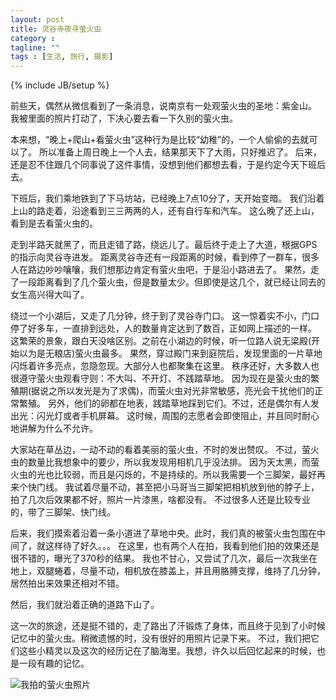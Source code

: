 ```yaml
---
layout: post
title: 灵谷寺夜寻萤火虫
category :
tagline: ""
tags : [生活, 旅行, 摄影]
---
```

{% include JB/setup %}

前些天，偶然从微信看到了一条消息，说南京有一处观萤火虫的圣地：紫金山。
我被里面的照片打动了，下决心要去看一下久别的萤火虫。

<!-- more -->

本来想，“晚上+爬山+看萤火虫”这种行为是比较“幼稚”的，一个人偷偷的去就可以了。
所以准备上周日晚上一个人去，结果那天下了大雨，只好推迟了。
后来，还是忍不住跟几个同事说了这件事情，没想到他们都想去看，于是约定今天下班后去。

下班后，我们乘地铁到了下马坊站，已经晚上7点10分了，天开始变暗。
我们沿着上山的路走着，沿途看到三三两两的人，还有自行车和汽车。
这么晚了还上山，看到是去看萤火虫的。

走到半路天就黑了，而且走错了路，绕远儿了。最后终于走上了大道，根据GPS的指示向灵谷寺进发。
距离灵谷寺还有一段距离的时候，看到停了一群车，很多人在路边吵吵嚷嚷，我们想那边肯定有萤火虫吧，于是沿小路进去了。
果然，走了一段距离看到了几个萤火虫，但是数量太少。但即使是这几个，就已经让同去的女生高兴得大叫了。

绕过一个小湖后，又走了几分钟，终于到了灵谷寺门口。
这一惊着实不小，门口停了好多车，一直排到远处，人的数量肯定达到了数百，正如网上描述的一样。
这繁荣的景象，跟白天没啥区别。之前在小湖边的时候，听一位路人说无梁殿(开始以为是无粮店)萤火虫最多。
果然，穿过殿门来到庭院后，发现里面的一片草地闪烁着许多亮点，忽隐忽现。大部分人也都聚集在这里。
秩序还好，大多数人也很遵守萤火虫观看守则：不大叫、不开灯、不践踏草地。
因为现在是萤火虫的繁殖期(据说之所以发光是为了求偶)，而萤火虫对光非常敏感，亮光会干扰他们的正常繁殖。
另外，他们的卵都在地表，践踏草地踩到它们。不过，还是偶尔有人发出光：闪光灯或者手机屏幕。
这时候，周围的志愿者会即使阻止，并且同时耐心地讲解为什么不允许。

大家站在草丛边，一动不动的看着美丽的萤火虫，不时的发出赞叹。
不过，萤火虫的数量比我想象中的要少，所以我发现用相机几乎没法排。
因为天太黑，而萤火虫的光也比较弱，而且是闪烁的，不是持续的。所以我需要一个三脚架，最好再来个快门线。
我试着尽量不动，甚至把小马哥当三脚架把相机放到他的脖子上，拍了几次后效果都不好，照片一片漆黑，啥都没有。
不过很多人还是比较专业的，带了三脚架、快门线。

后来，我们摸索着沿着一条小道进了草地中央。此时，我们真的被萤火虫包围在中间了，就这样待了好久。。。
在这里，也有两个人在拍，我看到他们拍的效果还是很不错的，曝光了370秒的结果。
我也不甘心，又尝试了几次，最后一次我坐在地上，双腿蜷着，尽量不动，相机放在膝盖上，并且用胳膊支撑，维持了几分钟，居然拍出来效果还相对不错。

然后，我们就沿着正确的道路下山了。

这一次的旅途，还是挺不错的，走了路出了汗锻炼了身体，而且终于见到了小时候记忆中的萤火虫。稍微遗憾的时，没有很好的用照片记录下来。
不过，我们把它们这些小精灵以及这次的经历记在了脑海里。我想，许久以后回忆起来的时候，也是一段有趣的记忆。

![我拍的萤火虫照片](https://kdwoqg.bay.livefilestore.com/y2prkGycFX6K_bd7nUQR4Mg59FpSbRR77x2_iYMb-dqx9ESb4808brPcvvVz7s5XF4Yvf7rP3kuQl69UtiXtcyC2Z8unGyTpDP4HKJFg_v2_JuOnw9pUR1oVsxuUKVLMDAk "我拍的萤火虫照片")
